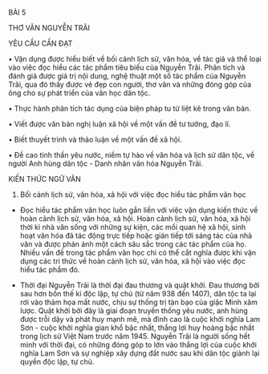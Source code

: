 BÀI 5

THƠ VĂN NGUYỄN TRÃI

YÊU CẦU CẦN ĐẠT

• Vận dụng được hiểu biết về bối cảnh lịch sử, văn hóa, về tác giả và thể loại vào việc đọc hiểu các tác phẩm tiêu biểu của Nguyễn Trãi. Phân tích và đánh giá được giá trị nội dung, nghệ thuật một số tác phẩm của Nguyễn Trãi, qua đó thấy được vẻ đẹp con người, thơ văn và những đóng góp của ông cho sự phát triển của văn học dân tộc.

• Thực hành phân tích tác dụng của biện pháp tu từ liệt kê trong văn bản.

• Viết được văn bản nghị luận xã hội về một vấn đề tư tưởng, đạo lí.

• Biết thuyết trình và thảo luận về một vấn đề xã hội.

• Đề cao tinh thần yêu nước, niềm tự hào về văn hóa và lịch sử dân tộc, về người Anh hùng dân tộc - Danh nhân văn hóa Nguyễn Trãi.

KIẾN THỨC NGỮ VĂN

1. Bối cảnh lịch sử, văn hóa, xã hội với việc đọc hiểu tác phẩm văn học

- Đọc hiểu tác phẩm văn học luôn gắn liền với việc vận dụng kiến thức về hoàn cảnh lịch sử, văn hóa, xã hội. Hoàn cảnh lịch sử, văn hóa, xã hội thời kì nhà văn sống với những sự kiện, các mối quan hệ xã hội, sinh hoạt văn hóa đã tác động trực tiếp hoặc gián tiếp tới sáng tác của nhà văn và được phản ánh một cách sâu sắc trong các tác phẩm của họ. Nhiều vấn đề trong tác phẩm văn học chỉ có thể cắt nghĩa được khi vận dụng các tri thức về hoàn cảnh lịch sử, văn hóa, xã hội vào việc đọc hiểu tác phẩm đó.

- Thời đại Nguyễn Trãi là thời đại đau thương và quật khởi. Đau thương bởi sau hơn bốn thế kỉ độc lập, tự chủ (từ năm 938 đến 1407), dân tộc ta lại rơi vào thảm họa mất nước, chịu sự thống trị tàn bạo của giặc Minh xâm lược. Quật khởi bởi đây là giai đoạn truyền thống yêu nước, anh hùng được trỗi dậy và phát huy mạnh mẽ, mà đỉnh cao là cuộc khởi nghĩa Lam Sơn - cuộc khởi nghĩa gian khổ bậc nhất, thắng lợi huy hoàng bậc nhất trong lịch sử Việt Nam trước năm 1945. Nguyễn Trãi là người sống hết mình với thời đại, có những đóng góp to lớn vào thắng lợi của cuộc khởi nghĩa Lam Sơn và sự nghiệp xây dựng đất nước sau khi dân tộc giành lại quyền độc lập, tự chủ.
